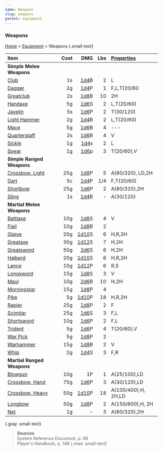 ```yaml
---
name: Weapons
slug: weapons
parent: equipment
---
```

### Weapons
[Home](dm-operations-center) > [Equipment](equipment) > Weapons {.small-text}

| Item                                    | Cost| DMG                | Lbs | [Properties](weapon-properties) |
| :-------------------------------------- | --: | ------------------: | --: | :------------------------------ |
| **Simple Melee Weapons**                                                                                |||||
| [Club](/item/club)                      |  1s | [1d4](/roll/1d4)B   |  2  | L                               |
| [Dagger](/item/dagger)                  |  2g | [1d4](/roll/1d4)P   |  1  | F,L,T(20/60                     |
| [Greatclub](/item/greatclub)            |  2s | [1d8](/roll/1d8)B   | 10  | 2H                              |
| [Handaxe](/item/handaxe)                |  5g | [1d6](/roll/1d6)S   |  2  | L,T(20/60)                      |
| [Javelin](/item/javelin)                |  5s | [1d6](/roll/1d6)P   |  2  | T(30/120)                       |
| [Light Hammer](/item/light-hammer)      |  2g | [1d4](/roll/1d4)B   |  2  | L,T(20/60)                      |
| [Mace](/item/mace)                      |  5g | [1d6](/roll/1d6)B   |  4  | ---                             |
| [Quarterstaff](/item/quarterstaff)      |  2s | [1d6](/roll/1d6)B   |  4  | V                               |
| [Sickle](/item/sickle)                  |  1g | [1d4](/roll/1d4)s   |  2  | L                               |
| [Spear](/item/spear)                    |  1g | [1d6](/roll/1d6)p   |  3  | T(20/60),V                      |
| **Simple Ranged Weapons**                                                                               |||||
| [Crossbow, Light](/item/light-crossbow) | 25g | [1d8](/roll/1d8)P   |  5  | A(80/320), LD,2H                |
| [Dart](/item/dart)                      |  5c | [1d4](/roll/1d4)P   | 1/4 | F,T(20/60)                      |
| [Shortbow](/item/shortbow)              | 25g | [1d6](/roll/1d6)P   |  2  | A(80/320),2H                    |
| [Sling](/item/sling)                    |  1s | [1d4](/roll/1d4)B   |  -  | A(30/120)                       |
| **Martial Melee Weapons**                                                                               |||||
| [Battlaxe](/item/battleaxe)             | 10g | [1d8](/roll/1d8)S   |  4  | V                               |
| [Flail](/item/flail)                    | 10g | [1d8](/roll/1d8)B   |  2  |                                 |
| [Glaive](/item/glaive)                  | 20g | [1d10](/roll/1d10)S |  6  | H,R,2H                          |
| [Greataxe](/item/greataxe)              | 30g | [1d12](/roll/1d12)S |  7  | H,2H                            |
| [Greatsword](/item/greatsword)          | 50g | [2d6](/roll/2d6)S   |  6  | H,2H                            |
| [Halberd](/item/halberd)                | 20g | [1d10](/roll/1d10)S |  6  | H,R,2H                          |
| [Lance](/item/lance)                    | 10g | [1d12](/roll/1d12)P |  6  | R,S                             |
| [Longsword](/item/longsword)            | 15g | [1d8](/roll/1d8)S   |  3  | V                               |
| [Maul](/item/maul)                      | 10g | [2d6](/roll/2d6)B   |  10 | H,2H                            |
| [Morningstar](/item/morningstar)        | 15g | [1d8](/roll/1d8)P   |  4  |                                 |
| [Pike](/item/pike)                      |  5g | [1d10](/roll/1d10)P |  18 | H,R,2H                          |
| [Rapier](/item/rapier)                  | 25g | [1d8](/roll/1d8)P   |  2  | F                               |
| [Scimitar](/item/scimitar)              | 25g | [1d6](/roll/1d6)S   |  3  | F,L                             |
| [Shortsword](/item/shortsword)          | 10g | [1d6](/roll/1d6)P   |  2  | F,L                             |
| [Trident](/item/trident)                |  5g | [1d6](/roll/1d6)P   |  4  | T(20/60),V                      |
| [War Pick](/item/warpick)               |  5g | [1d8](/roll/1d8)P   |  2  |                                 |
| [Warhammer](/item/warhammer)            | 15g | [1d8](/roll/1d8)B   |  2  | V                               |
| [Whip](/item/whip)                      |  2g | [1d4](/roll/1d4)S   |  3  | F,R                             |
| **Martial Ranged Weapons**                                                                              |||||
| [Blowgun](/item/blowgun)                | 10g | 1P                  |  1  | A(25/100),LD                    |
| [Crossbow, Hand](/item/hand-crossbow)   | 75g | [1d6](/roll/1d6)P   |  3  | A(30/120),LD                    |
| [Crossbow, Heavy](/item/heavy-crossbow) | 50g | [1d10](/roll/1d10)P | 18  | A(100/400),H, 2H,LD             |
| [Longbow](/item/longbow)                | 50g | [1d8](/roll/1d8)P   |  2  | A(150/600),H, 2H                |
| [Net](/item/net)                        |  1g | -                   |  3  | A(80/320),2H                    |
{.gray .small-text}

> **Sources** <br/>
> System Reference Document, p. 66<br/>
> Player's Handbook, p. 148
{.read .small-text}